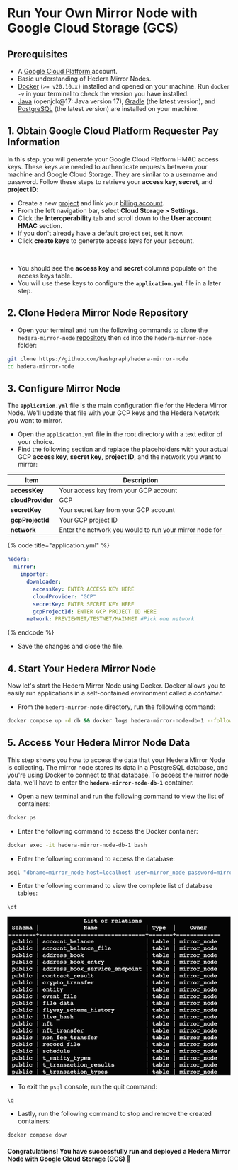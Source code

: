# Run Your Own Mirror Node with Google Cloud Storage (GCS)

## Prerequisites

* A [Google Cloud Platform ](https://cloud.google.com/)account.
* Basic understanding of Hedera Mirror Nodes.
* [Docker](https://www.docker.com/) (`>= v20.10.x)` installed and opened on your machine. Run `docker -v` in your terminal to check the version you have installed.
* [Java](https://www.java.com/en/) (openjdk@17: Java version 17), [Gradle](https://gradle.org/install/) (the latest version), and [PostgreSQL](https://www.postgresql.org/) (the latest version) are installed on your machine.

## 1. Obtain Google Cloud Platform Requester Pay Information

In this step, you will generate your Google Cloud Platform HMAC access keys. These keys are needed to authenticate requests between your machine and Google Cloud Storage. They are similar to a username and password. Follow these steps to retrieve your **access key, secret**, and **project ID**:

* Create a new [project](https://cloud.google.com/resource-manager/docs/creating-managing-projects) and link your [billing account](https://cloud.google.com/billing/docs/how-to/manage-billing-account).
* From the left navigation bar, select **Cloud Storage > Settings.**
* Click the **Interoperability** tab and scroll down to the **User account HMAC** section.
* If you don't already have a default project set, set it now.
* Click **create keys** to generate access keys for your account.

<figure><img src="../../../.gitbook/assets/gcs mirror2.png" alt=""><figcaption></figcaption></figure>

* You should see the **access key** and **secret** columns populate on the access keys table.
* You will use these keys to configure the **`application.yml`** file in a later step.

## 2. Clone Hedera Mirror Node Repository

* Open your terminal and run the following commands to clone the `hedera-mirror-node` [repository](https://github.com/hashgraph/hedera-mirror-node) then `cd` into the `hedera-mirror-node` folder:

```bash
git clone https://github.com/hashgraph/hedera-mirror-node
cd hedera-mirror-node
```

## 3. Configure Mirror Node

The **`application.yml`** file is the main configuration file for the Hedera Mirror Node. We'll update that file with your GCP keys and the Hedera Network you want to mirror.

* Open the `application.yml` file in the root directory with a text editor of your choice.
* Find the following section and replace the placeholders with your actual GCP **access key**, **secret key**, **project ID**, and the network you want to mirror:

| Item              | Description                                             |
| ----------------- | ------------------------------------------------------- |
| **accessKey**     | Your access key from your GCP account                   |
| **cloudProvider** | GCP                                                     |
| **secretKey**     | Your secret key from your GCP account                   |
| **gcpProjectId**  | Your GCP project ID                                     |
| **network**       | Enter the network you would to run your mirror node for |

{% code title="application.yml" %}
```yaml
hedera:
  mirror:
    importer:
      downloader:
        accessKey: ENTER ACCESS KEY HERE
        cloudProvider: "GCP"
        secretKey: ENTER SECRET KEY HERE
        gcpProjectId: ENTER GCP PROJECT ID HERE
      network: PREVIEWNET/TESTNET/MAINNET #Pick one network
```
{% endcode %}

* Save the changes and close the file.

## 4. Start Your Hedera Mirror Node

Now let's start the Hedera Mirror Node using Docker. Docker allows you to easily run applications in a self-contained environment called a _container_.

* From the `hedera-mirror-node` directory, run the following command:

```bash
docker compose up -d db && docker logs hedera-mirror-node-db-1 --follow
```

## 5. Access Your Hedera Mirror Node Data

This step shows you how to access the data that your Hedera Mirror Node is collecting. The mirror node stores its data in a PostgreSQL database, and you're using Docker to connect to that database. To access the mirror node data, we'll have to enter the **`hedera-mirror-node-db-1`** container.

* Open a new terminal and run the following command to view the list of containers:

```bash
docker ps
```

* Enter the following command to access the Docker container:

```bash
docker exec -it hedera-mirror-node-db-1 bash
```

* Enter the following command to access the database:

```bash
psql "dbname=mirror_node host=localhost user=mirror_node password=mirror_node_pass port=5432"
```

* Enter the following command to view the complete list of database tables:

```bash
\dt
```

![](<../../../.gitbook/assets/image (4).png>)

* To exit the `psql` console, run the quit command:

```bash
\q
```

* Lastly, run the following command to stop and remove the created containers:

```bash
docker compose down
```

#### Congratulations! You have successfully run and deployed a Hedera Mirror Node with Google Cloud Storage (GCS) 🚀
